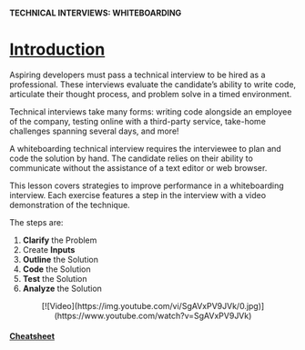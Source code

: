 #### TECHNICAL INTERVIEWS: WHITEBOARDING

# [Introduction](https://www.codecademy.com/courses/technical-interview-practice-python/lessons/technical-interview-wb/exercises/technical-interview-wb-intro)

Aspiring developers must pass a technical interview to be hired as a professional. 
These interviews evaluate the candidate’s ability to write code, articulate their thought process, and problem solve in a timed environment.

Technical interviews take many forms: 
writing code alongside an employee of the company, 
testing online with a third-party service, 
take-home challenges spanning several days, 
and more!

A whiteboarding technical interview requires the interviewee to plan and code the solution by hand. 
The candidate relies on their ability to communicate without the assistance of a text editor or web browser.

This lesson covers strategies to improve performance in a whiteboarding interview. 
Each exercise features a step in the interview with a video demonstration of the technique.

The steps are:
1. **Clarify** the Problem
2. Create **Inputs**
3. **Outline** the Solution
4. **Code** the Solution
5. **Test** the Solution
6. **Analyze** the Solution

<p align="center">
  [![Video](https://img.youtube.com/vi/SgAVxPV9JVk/0.jpg)](https://www.youtube.com/watch?v=SgAVxPV9JVk)
</p>

#### [Cheatsheet](https://www.codecademy.com/learn/technical-interview-practice-python/modules/technical-interviews-whiteboarding/cheatsheet)






